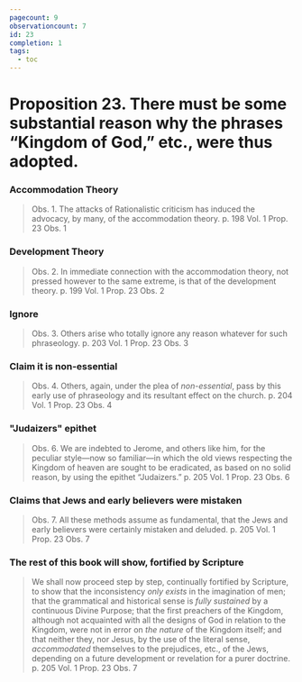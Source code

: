 ```yaml
---
pagecount: 9
observationcount: 7
id: 23
completion: 1
tags:
  - toc
---
```

# Proposition 23. There must be some substantial reason why the phrases “Kingdom of God,” etc., were thus adopted.
### Accommodation Theory
>Obs. 1. The attacks of Rationalistic criticism has induced the advocacy, by many, of the accommodation theory.
>p. 198 Vol. 1 Prop. 23 Obs. 1
### Development Theory
>Obs. 2. In immediate connection with the accommodation theory, not pressed however to the same extreme, is that of the development theory.
>p. 199 Vol. 1 Prop. 23 Obs. 2
### Ignore
>Obs. 3. Others arise who totally ignore any reason whatever for such phraseology.
>p. 203 Vol. 1 Prop. 23 Obs. 3
### Claim it is non-essential
>Obs. 4. Others, again, under the plea of *non-essential*, pass by this early use of phraseology and its resultant effect on the church.
>p. 204 Vol. 1 Prop. 23 Obs. 4
### "Judaizers" epithet
>Obs. 6. We are indebted to Jerome, and others like him, for the peculiar style—now so familiar—in which the old views respecting the Kingdom of heaven are sought to be eradicated, as based on no solid reason, by using the epithet “Judaizers.”
>p. 205 Vol. 1 Prop. 23 Obs. 6
### Claims that Jews and early believers were mistaken
>Obs. 7. All these methods assume as fundamental, that the Jews and early believers were certainly mistaken and deluded.
>p. 205 Vol. 1 Prop. 23 Obs. 7
### The rest of this book will show, fortified by Scripture
>We shall now proceed step by step, continually fortified by Scripture, to show that the inconsistency *only exists* in the imagination of men; that the grammatical and historical sense is *fully sustained* by a continuous Divine Purpose; that the first preachers of the Kingdom, although not acquainted with all the designs of God in relation to the Kingdom, were not in error on *the nature* of the Kingdom itself; and that neither they, nor Jesus, by the use of the literal sense, *accommodated* themselves to the prejudices, etc., of the Jews, depending on a future development or revelation for a purer doctrine.
>p. 205 Vol. 1 Prop. 23 Obs. 7